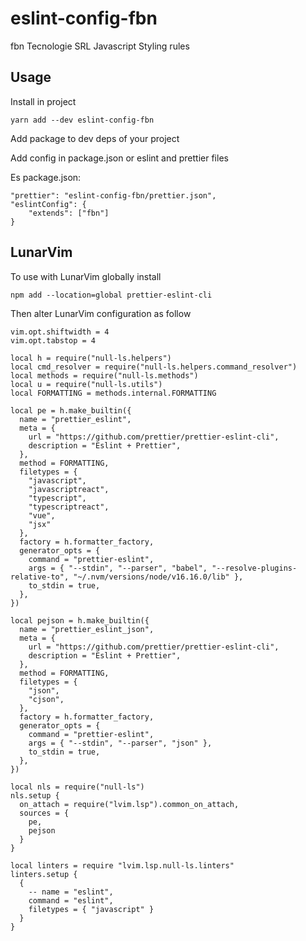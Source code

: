 # eslint-config-fbn

fbn Tecnologie SRL Javascript Styling rules

## Usage

Install in project

```
yarn add --dev eslint-config-fbn
```

Add package to dev deps of your project

Add config in package.json or eslint and prettier files

Es package.json:


```
"prettier": "eslint-config-fbn/prettier.json",
"eslintConfig": {
    "extends": ["fbn"]
}
```

## LunarVim

To use with LunarVim globally install 

```
npm add --location=global prettier-eslint-cli
```

Then alter LunarVim configuration as follow

```
vim.opt.shiftwidth = 4
vim.opt.tabstop = 4

local h = require("null-ls.helpers")
local cmd_resolver = require("null-ls.helpers.command_resolver")
local methods = require("null-ls.methods")
local u = require("null-ls.utils")
local FORMATTING = methods.internal.FORMATTING

local pe = h.make_builtin({
  name = "prettier_eslint",
  meta = {
    url = "https://github.com/prettier/prettier-eslint-cli",
    description = "Eslint + Prettier",
  },
  method = FORMATTING,
  filetypes = {
    "javascript",
    "javascriptreact",
    "typescript",
    "typescriptreact",
    "vue",
    "jsx"
  },
  factory = h.formatter_factory,
  generator_opts = {
    command = "prettier-eslint",
    args = { "--stdin", "--parser", "babel", "--resolve-plugins-relative-to", "~/.nvm/versions/node/v16.16.0/lib" },
    to_stdin = true,
  },
})

local pejson = h.make_builtin({
  name = "prettier_eslint_json",
  meta = {
    url = "https://github.com/prettier/prettier-eslint-cli",
    description = "Eslint + Prettier",
  },
  method = FORMATTING,
  filetypes = {
    "json",
    "cjson",
  },
  factory = h.formatter_factory,
  generator_opts = {
    command = "prettier-eslint",
    args = { "--stdin", "--parser", "json" },
    to_stdin = true,
  },
})

local nls = require("null-ls")
nls.setup {
  on_attach = require("lvim.lsp").common_on_attach,
  sources = {
    pe,
    pejson
  }
}

local linters = require "lvim.lsp.null-ls.linters"
linters.setup {
  {
    -- name = "eslint",
    command = "eslint",
    filetypes = { "javascript" }
  }
}

```

